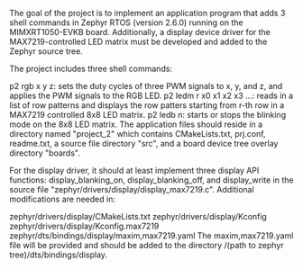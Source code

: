 The goal of the project is to implement an application program that adds 3 shell commands in Zephyr RTOS (version 2.6.0) running on the MIMXRT1050-EVKB board. Additionally, a display device driver for the MAX7219-controlled LED matrix must be developed and added to the Zephyr source tree.

The project includes three shell commands:

p2 rgb x y z: sets the duty cycles of three PWM signals to x, y, and z, and applies the PWM signals to the RGB LED.
p2 ledm r x0 x1 x2 x3 …: reads in a list of row patterns and displays the row patters starting from r-th row in a MAX7219 controlled 8x8 LED matrix.
p2 ledb n: starts or stops the blinking mode on the 8x8 LED matrix.
The application files should reside in a directory named "project_2" which contains CMakeLists.txt, prj.conf, readme.txt, a source file directory "src", and a board device tree overlay directory "boards".

For the display driver, it should at least implement three display API functions: display_blanking_on, display_blanking_off, and display_write in the source file "zephyr/drivers/display/display_max7219.c". Additional modifications are needed in:

zephyr/drivers/display/CMakeLists.txt
zephyr/drivers/display/Kconfig
zephyr/drivers/display/Kconfig.max7219
zephyr/dts/bindings/display/maxim,max7219.yaml
The maxim,max7219.yaml file will be provided and should be added to the directory /(path to zephyr tree)/dts/bindings/display.
